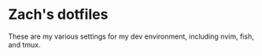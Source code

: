 # Zach's dotfiles

These are my various settings for my dev environment, including nvim, fish, and tmux.

